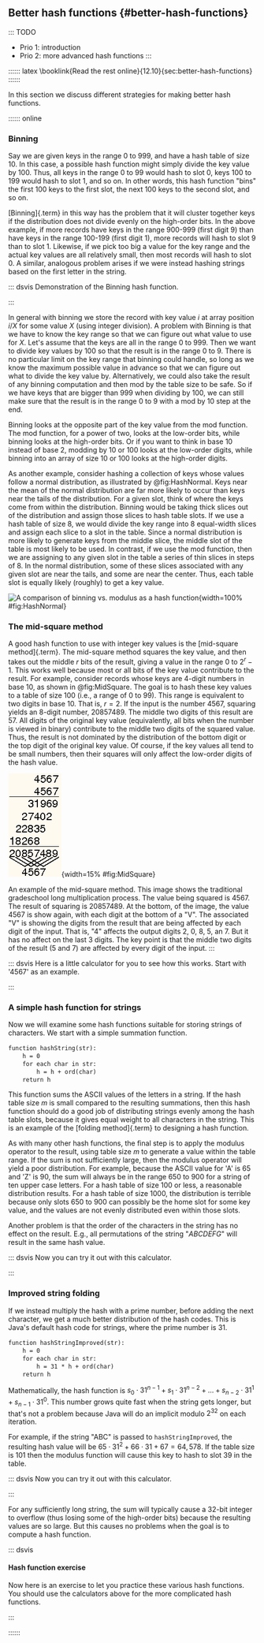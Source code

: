 
## Better hash functions {#better-hash-functions}

::: TODO
- Prio 1: introduction
- Prio 2: more advanced hash functions
:::

<!--
### What is a good hash function?

::: TODO
- Prio 2:
    - uniform distribution
    - independence
:::
-->

:::::: latex
\booklink{Read the rest online}{12.10}{sec:better-hash-functions}
::::::

In this section we discuss different strategies for making better hash functions.

:::::: online

### Binning

Say we are given keys in the range 0 to 999, and have a hash table of
size 10. In this case, a possible hash function might simply divide the
key value by 100. Thus, all keys in the range 0 to 99 would hash to slot
0, keys 100 to 199 would hash to slot 1, and so on. In other words, this
hash function "bins" the first 100 keys to the first slot, the next
100 keys to the second slot, and so on.

[Binning]{.term} in this way has the problem
that it will cluster together keys if the distribution does not divide
evenly on the high-order bits. In the above example, if more records
have keys in the range 900-999 (first digit 9) than have keys in the
range 100-199 (first digit 1), more records will hash to slot 9 than to
slot 1. Likewise, if we pick too big a value for the key range and the
actual key values are all relatively small, then most records will hash
to slot 0. A similar, analogous problem arises if we were instead
hashing strings based on the first letter in the string.

::: dsvis
Demonstration of the Binning hash function.

<inlineav id="hashFuncExCON2" src="Hashing/hashFuncExCON2.js" name="Hash Function Slideshow 2"/>
:::

In general with binning we store the record with key value $i$ at array
position $i/X$ for some value $X$ (using integer division). A problem
with Binning is that we have to know the key range so that we can figure
out what value to use for $X$. Let's assume that the keys are all in
the range 0 to 999. Then we want to divide key values by 100 so that the
result is in the range 0 to 9. There is no particular limit on the key
range that binning could handle, so long as we know the maximum possible
value in advance so that we can figure out what to divide the key value
by. Alternatively, we could also take the result of any binning
computation and then mod by the table size to be safe. So if we have
keys that are bigger than 999 when dividing by 100, we can still make
sure that the result is in the range 0 to 9 with a mod by 10 step at the
end.

Binning looks at the opposite part of the key value from the mod
function. The mod function, for a power of two, looks at the low-order
bits, while binning looks at the high-order bits. Or if you want to
think in base 10 instead of base 2, modding by 10 or 100 looks at the
low-order digits, while binning into an array of size 10 or 100 looks at
the high-order digits.

As another example, consider hashing a collection of keys whose values
follow a normal distribution, as illustrated by
@fig:HashNormal. Keys near the mean
of the normal distribution are far more likely to occur than keys near
the tails of the distribution. For a given slot, think of where the keys
come from within the distribution. Binning would be taking thick slices
out of the distribution and assign those slices to hash table slots. If
we use a hash table of size 8, we would divide the key range into 8
equal-width slices and assign each slice to a slot in the table. Since a
normal distribution is more likely to generate keys from the middle
slice, the middle slot of the table is most likely to be used. In
contrast, if we use the mod function, then we are assigning to any given
slot in the table a series of thin slices in steps of 8. In the normal
distribution, some of these slices associated with any given slot are
near the tails, and some are near the center. Thus, each table slot is
equally likely (roughly) to get a key value.

![A comparison of binning vs. modulus as a hash function](images/HashNormalGrey.png){width=100% #fig:HashNormal}

### The mid-square method

A good hash function to use with integer key values is the
[mid-square method]{.term}. The mid-square
method squares the key value, and then takes out the middle $r$ bits of
the result, giving a value in the range 0 to $2^{r}-1$. This works well
because most or all bits of the key value contribute to the result. For
example, consider records whose keys are 4-digit numbers in base 10, as
shown in @fig:MidSquare.
The goal is to hash these key values to a table of size 100 (i.e., a
range of 0 to 99). This range is equivalent to two digits in base 10.
That is, $r = 2$. If the input is the number 4567, squaring yields an
8-digit number, 20857489. The middle two digits of this result are 57.
All digits of the original key value (equivalently, all bits when the
number is viewed in binary) contribute to the middle two digits of the
squared value. Thus, the result is not dominated by the distribution of
the bottom digit or the top digit of the original key value. Of course,
if the key values all tend to be small numbers, then their squares will
only affect the low-order digits of the hash value.

![Mid-square method example](images/MidSquare.png){width=15% #fig:MidSquare}

An example of the mid-square method. This image shows the traditional
gradeschool long multiplication process. The value being squared is
4567. The result of squaring is 20857489. At the bottom, of the image,
the value 4567 is show again, with each digit at the bottom of a "V".
The associated "V" is showing the digits from the result that are
being affected by each digit of the input. That is, "4" affects the
output digits 2, 0, 8, 5, an 7. But it has no affect on the last 3
digits. The key point is that the middle two digits of the result (5 and
7) are affected by every digit of the input.
:::

::: dsvis
Here is a little calculator for you to see how this works. Start with
'4567' as an example.

<avembed id="MidSquare" src="Hashing/MidSquare.html" type="pe" name="Mid-Square Calculator"/>
:::

### A simple hash function for strings

Now we will examine some hash functions suitable for storing strings of
characters. We start with a simple summation function.

    function hashString(str):
        h = 0
        for each char in str:
            h = h + ord(char)
        return h


This function sums the ASCII values of the letters in a string. If the
hash table size $m$ is small compared to the resulting summations, then
this hash function should do a good job of distributing strings evenly
among the hash table slots, because it gives equal weight to all
characters in the string. This is an example of the
[folding method]{.term} to designing a hash
function.

As with many other hash functions, the final step is to apply the
modulus operator to the result, using table size $m$ to generate a value
within the table range. If the sum is not sufficiently large, then the
modulus operator will yield a poor distribution. For example, because
the ASCII value for 'A' is 65 and 'Z' is 90, the sum will always be in
the range 650 to 900 for a string of ten upper case letters. For a hash
table of size 100 or less, a reasonable distribution results. For a hash
table of size 1000, the distribution is terrible because only slots 650
to 900 can possibly be the home slot for some key value, and the values
are not evenly distributed even within those slots.

Another problem is that the order of the characters in the string has no
effect on the result. E.g., all permutations of the string "*ABCDEFG*"
will result in the same hash value.

::: dsvis
Now you can try it out with this calculator.

<avembed id="StringSimple" src="Hashing/StringSimple.html" type="pe" name="Simple String Folding Calculator"/>
:::

### Improved string folding

If we instead multiply the hash with a prime number, before adding the
next character, we get a much better distribution of the hash codes.
This is Java's default hash code for strings, where the prime number is 31.

    function hashStringImproved(str):
        h = 0
        for each char in str:
            h = 31 * h + ord(char)
        return h


Mathematically, the hash function is
$s_0\cdot 31^{n-1} + s_1\cdot 31^{n-2} + ... + s_{n-2}\cdot 31^1 + s_{n-1}\cdot 31^0$.
This number grows quite fast when the string gets longer, but that's
not a problem because Java will do an implicit modulo $2^{32}$ on each
iteration.

For example, if the string "ABC" is passed to `hashStringImproved`,
the resulting hash value will be
$65\cdot 31^2 + 66\cdot 31 + 67 = 64,578$. If the table size is 101 then
the modulus function will cause this key to hash to slot 39 in the
table.

::: dsvis
Now you can try it out with this calculator.

<avembed id="StringSfold" src="Hashing/StringSfold.html" type="pe" name="Improved String Folding Calculator"/>
:::

For any sufficiently long string, the sum will typically cause a 32-bit
integer to overflow (thus losing some of the high-order bits) because
the resulting values are so large. But this causes no problems when the
goal is to compute a hash function.

::: dsvis
#### Hash function exercise

Now here is an exercise to let you practice these various hash
functions. You should use the calculators above for the more complicated
hash functions.

<avembed id="HashFuncFIBSumm" src="Hashing/HashFuncFIBSumm.html" type="ka" name="Hash Function Pick Slot Summary"/>
:::

::::::
